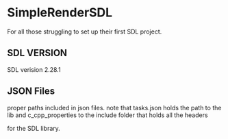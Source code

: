 # SimpleRenderSDL

For all those struggling to set up their first SDL project.

## SDL VERSION

SDL verision 2.28.1

## JSON Files

proper paths included in json files. note that tasks.json holds the path to the lib and c_cpp_properties to the include folder that holds all the headers 

for the SDL library.
